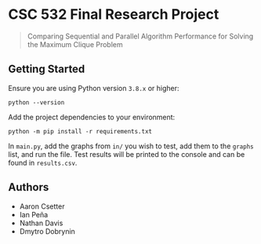 # CSC 532 Final Research Project
> Comparing Sequential and Parallel Algorithm Performance for Solving the Maximum Clique Problem
 
## Getting Started
Ensure you are using Python version `3.8.x` or higher:
```commandline
python --version
```

Add the project dependencies to your environment:
```commandline
python -m pip install -r requirements.txt
```
In `main.py`, add the graphs from `in/` you wish to test, add them to the `graphs` list, and run the file.
Test results will be printed to the console and can be found in `results.csv`.

## Authors
* Aaron Csetter
* Ian Peña
* Nathan Davis
* Dmytro Dobrynin
